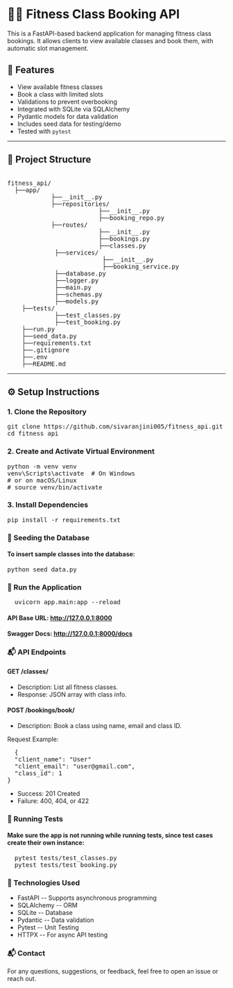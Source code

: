 # 🧘‍♀️ Fitness Class Booking API

This is a FastAPI-based backend application for managing fitness class bookings. It allows clients to view available classes and book them, with automatic slot management.

## 🚀 Features

- View available fitness classes
- Book a class with limited slots
- Validations to prevent overbooking
- Integrated with SQLite via SQLAlchemy
- Pydantic models for data validation
- Includes seed data for testing/demo
- Tested with `pytest`

---

## 📁 Project Structure
<pre lang="markdown">

fitness_api/
  ├──app/
            ├──__init__.py
            ├──repositories/
                         ├──__init__.py
                         ├──booking_repo.py
            ├──routes/
                         ├──__init__.py
                         ├──bookings.py
                         ├──classes.py
             ├──services/
                          ├──__init__.py
                          ├──booking_service.py
             ├──database.py
             ├──logger.py
             ├──main.py
             ├──schemas.py
             ├──models.py
    ├──tests/
             ├──test_classes.py
             ├──test_booking.py
    ├──run.py
    ├──seed_data.py
    ├──requirements.txt
    ├──.gitignore
    ├──.env
    ├──README.md
</pre>



---

## ⚙️ Setup Instructions

### 1. Clone the Repository

<pre>
git clone https://github.com/sivaranjini005/fitness_api.git
cd fitness_api</pre>

### 2. Create and Activate Virtual Environment

<pre>python -m venv venv
venv\Scripts\activate  # On Windows
# or on macOS/Linux
# source venv/bin/activate</pre>

### 3. Install Dependencies
<pre>
pip install -r requirements.txt</pre>

### 🌱 Seeding the Database
#### To insert sample classes into the database:
<pre>
python seed_data.py</pre>

### 🚀 Run the Application
<pre>
  uvicorn app.main:app --reload
</pre>

#### API Base URL: http://127.0.0.1:8000
#### Swagger Docs: http://127.0.0.1:8000/docs

### 📬 API Endpoints
#### GET /classes/
  * Description: List all fitness classes.
  * Response: JSON array with class info.

#### POST /bookings/book/

  * Description: Book a class using name, email and class ID.

Request Example:
<pre>
  {
  "client_name": "User"
  "client_email": "user@gmail.com",
  "class_id": 1
}
</pre>

  * Success: 201 Created
  * Failure: 400, 404, or 422

    
### 🧪 Running Tests
#### Make sure the app is not running while running tests, since test cases create their own instance:
<pre>
  pytest tests/test_classes.py
  pytest tests/test_booking.py
</pre>


### 🧰 Technologies Used
  * FastAPI    -- Supports asynchronous programming
  * SQLAlchemy -- ORM
  * SQLite     -- Database 
  * Pydantic   -- Data validation
  * Pytest     -- Unit Testing
  * HTTPX      -- For async API testing

### 📬 Contact
For any questions, suggestions, or feedback, feel free to open an issue or reach out.
